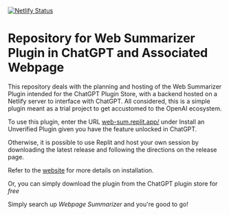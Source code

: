 [![Netlify Status](https://api.netlify.com/api/v1/badges/95e1b87f-2793-43eb-9179-5a7d97abaf0f/deploy-status)](https://app.netlify.com/sites/web-sum/deploys)

# Repository for Web Summarizer Plugin in ChatGPT and Associated Webpage

This repository deals with the planning and hosting of the Web Summarizer Plugin intended for the ChatGPT Plugin Store, with a backend hosted on a Netlify server to interface with ChatGPT. All considered, this is a simple plugin meant as a trial project to get accustomed to the OpenAI ecosystem.

To use this plugin, enter the URL [web-sum.replit.app/](web-sum.replit.app/) under Install an Unverified Plugin given you have the feature unlocked in ChatGPT.

Otherwise, it is possible to use Replit and host your own session by downloading the latest release and following the directions on the release page.

Refer to the [website](https://web-sum.sunnyson.dev/) for more details on installation.

Or, you can simply download the plugin from the ChatGPT plugin store for *free*

Simply search up *Webpage Summarizer* and you're good to go!
